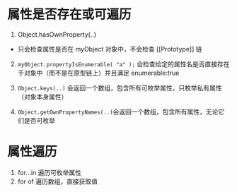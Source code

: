 # 属性是否存在或可遍历
1. Object.hasOwnProperty(..) 
  - 只会检查属性是否在 myObject 对象中，不会检查 [[Prototype]] 链

2. `myObject.propertyIsEnumerable( "a" );` 会检查给定的属性名是否直接存在于对象中（而不是在原型链上）并且满足 enumerable:true

3. `Object.keys(..)` 会返回一个数组，包含所有可枚举属性，只枚举私有属性（对象本身属性）

4. `Object.getOwnPropertyNames(..)`会返回一个数组，包含所有属性，无论它们是否可枚举

# 属性遍历
1. for...in 遍历可枚举属性
2. for of 遍历数组，直接获取值